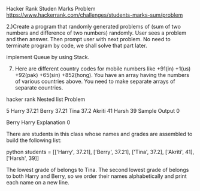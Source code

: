 Hacker Rank Studen Marks Problem
https://www.hackerrank.com/challenges/students-marks-sum/problem

2.)Create a program that randomly generated problems of (sum of two numbers and
difference of two numbers) randomly. User sees a problem and then answer. Then
prompt user with next problem. No need to terminate program by code, we shall
solve that part later.

implement Queue by using Stack.


7. Here are different country codes for mobile numbers like +91(in) +1(us) +92(pak) +65(sin) +852(hong). You have an array having the numbers of various countries above. You need to make separate arrays of separate countries.


hacker rank Nested list Problem 

5
Harry
37.21
Berry
37.21
Tina
37.2
Akriti
41
Harsh
39
Sample Output 0

Berry
Harry
Explanation 0

There are  students in this class whose names and grades are assembled to build the following list:

python students = [['Harry', 37.21], ['Berry', 37.21], ['Tina', 37.2], ['Akriti', 41], ['Harsh', 39]]

The lowest grade of  belongs to Tina. The second lowest grade of  belongs to both Harry and Berry, so we order their names alphabetically and print each name on a new line.


